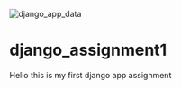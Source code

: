 ![django_app_data](https://user-images.githubusercontent.com/64230787/117156845-16887380-ad8c-11eb-9107-560108fc0a28.PNG)
# django_assignment1
Hello this is my first django app assignment
